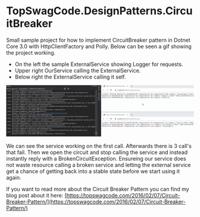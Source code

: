 # TopSwagCode.DesignPatterns.CircuitBreaker

Small sample project for how to implement CircuitBreaker pattern in Dotnet Core 3.0 with HttpClientFactory and Polly. Below can be seen a gif showing the project working.

* On the left the sample ExternalService showing Logger for requests.
* Upper right OurService calling the ExternalService.
* Below right the ExternalService calling it self.

![Sample.gif](Sample.gif)

We can see the service working on the first call. Afterwards there is 3 call's that fail. Then we open the circuit and stop calling the service and instead instantly reply with a BrokenCircuitException. Ensureing our service does not waste resource calling a broken service and letting the external service get a chance of getting back into a stable state before we start using it again. 

If you want to read more about the Circuit Breaker Pattern you can find my blog post about it here: [https://topswagcode.com/2016/02/07/Circuit-Breaker-Pattern/](https://topswagcode.com/2016/02/07/Circuit-Breaker-Pattern/)
